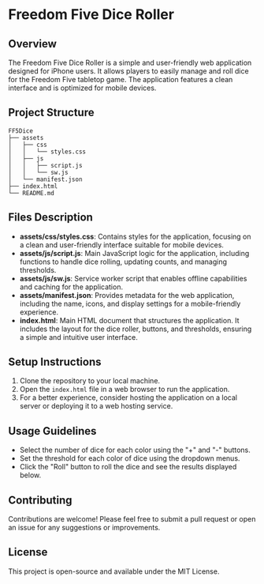 # Freedom Five Dice Roller

## Overview
The Freedom Five Dice Roller is a simple and user-friendly web application designed for iPhone users. It allows players to easily manage and roll dice for the Freedom Five tabletop game. The application features a clean interface and is optimized for mobile devices.

## Project Structure
```
FF5Dice
├── assets
│   ├── css
│   │   └── styles.css
│   ├── js
│   │   ├── script.js
│   │   └── sw.js
│   └── manifest.json
├── index.html
└── README.md
```

## Files Description
- **assets/css/styles.css**: Contains styles for the application, focusing on a clean and user-friendly interface suitable for mobile devices.
- **assets/js/script.js**: Main JavaScript logic for the application, including functions to handle dice rolling, updating counts, and managing thresholds.
- **assets/js/sw.js**: Service worker script that enables offline capabilities and caching for the application.
- **assets/manifest.json**: Provides metadata for the web application, including the name, icons, and display settings for a mobile-friendly experience.
- **index.html**: Main HTML document that structures the application. It includes the layout for the dice roller, buttons, and thresholds, ensuring a simple and intuitive user interface.

## Setup Instructions
1. Clone the repository to your local machine.
2. Open the `index.html` file in a web browser to run the application.
3. For a better experience, consider hosting the application on a local server or deploying it to a web hosting service.

## Usage Guidelines
- Select the number of dice for each color using the "+" and "-" buttons.
- Set the threshold for each color of dice using the dropdown menus.
- Click the "Roll" button to roll the dice and see the results displayed below.

## Contributing
Contributions are welcome! Please feel free to submit a pull request or open an issue for any suggestions or improvements.

## License
This project is open-source and available under the MIT License.